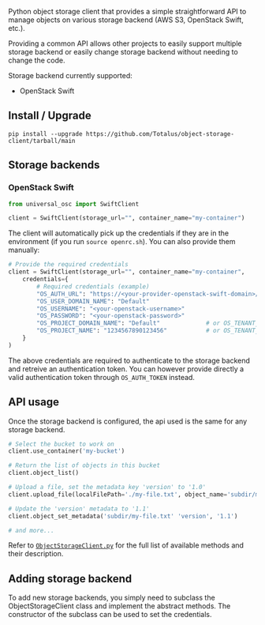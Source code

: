 
Python object storage client that provides a simple straightforward API to manage objects on various storage backend (AWS S3, OpenStack Swift, etc.).

Providing a common API allows other projects to easily support multiple storage backend or easily change storage backend without needing to change the code.

Storage backend currently supported:
- OpenStack Swift


## Install / Upgrade

`pip install --upgrade https://github.com/Totalus/object-storage-client/tarball/main`

## Storage backends

### OpenStack Swift

```py
from universal_osc import SwiftClient

client = SwiftClient(storage_url="", container_name="my-container")
```

The client will automatically pick up the credentials if they are in the environment (if you run `source openrc.sh`). You can also provide them manually:

```py
# Provide the required credentials
client = SwiftClient(storage_url="", container_name="my-container",
    credentials={
        # Required credentials (example)
        "OS_AUTH_URL": "https://<your-provider-openstack-swift-domain>/v3/"
        "OS_USER_DOMAIN_NAME": "Default"
        "OS_USERNAME": "<your-openstack-username>"
        "OS_PASSWORD": "<your-openstack-password>"
        "OS_PROJECT_DOMAIN_NAME": "Default"             # or OS_TENANT_NAME
        "OS_PROJECT_NAME": "1234567890123456"           # or OS_TENANT_ID
    }
)
```

The above credentials are required to authenticate to the storage backend and retreive an authentication token. You can however provide directly a valid authentication token through `OS_AUTH_TOKEN` instead.

## API usage

Once the storage backend is configured, the api used is the same for any storage backend.

```py
# Select the bucket to work on
client.use_container('my-bucket') 

# Return the list of objects in this bucket
client.object_list() 

# Upload a file, set the metadata key 'version' to '1.0'
client.upload_file(localFilePath='./my-file.txt', object_name='subdir/my-file.txt', meta={ 'version': '1.0' })

# Update the 'version' metadata to '1.1'
client.object_set_metadata('subdir/my-file.txt' 'version', '1.1')

# and more...
```

Refer to [`ObjectStorageClient.py`](./src/ObjectStorageClient.py) for the full list of available methods and their description.

## Adding storage backend

To add new storage backends, you simply need to subclass the ObjectStorageClient class and implement the abstract methods. The constructor of the subclass can be used to set the credentials.
